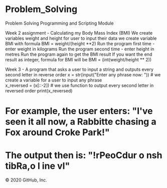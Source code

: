 # Problem_Solving

Problem Solving Programming and Scripting Module

Week 2 assignment - Calculating my Body Mass Index (BMI)
We create variables weight and height for user to input their data
we create variable BMI with formula BMI = weight/(height **2)
Run the program first time - enter weight in kilograms 
Run the program second time - enter height in metres 
Run the program again to get the BMI result 
If you want the end result as integer, formula for BMI will be BMI = (int(weight/height ** 2))


Week 3 - A program that asks a user to input a string and outputs every second letter in reverse order
x = str(input("Enter any phrase now: "))   # we create a variable for a user to input any phrase  
x_reversed = (x[::-2])                     # we use function to output every second letter in reversed order
print(x_reversed)
# For example, the user enters: "I've seen it all now, a Rabbitte chasing a Fox around Croke Park!"
# The output then is: "!rPeoCdur o  nsh tibRa,o l ine vI"
© 2020 GitHub, Inc.

